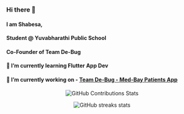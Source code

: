 ### Hi there 👋

#### I am Shabesa, 
#### Student @ Yuvabharathi Public School
#### Co-Founder of Team De-Bug

#### 🌱 I’m currently learning Flutter App Dev
#### 🔭 I’m currently working on - [Team De-Bug - Med-Bay Patients App](https://github.com/Team-De-bug/med_bay_patients)

<p align="center">
  <img alt="GitHub Contributions Stats" src="https://github-readme-stats.vercel.app/api?username=shabesa&count_private=true&show_icons=true&theme=radical&include_all_commits=true" />
</p>
<p align="center">
  <img alt="GitHub streaks stats" src="https://github-readme-streak-stats.herokuapp.com/?user=shabesa&theme=radical" />
</p>

<!--
**shabesa/shabesa** is a ✨ _special_ ✨ repository because its `README.md` (this file) appears on your GitHub profile.

Here are some ideas to get you started:

- 🔭 I’m currently working on ...
- 🌱 I’m currently learning ...
- 👯 I’m looking to collaborate on ...
- 🤔 I’m looking for help with ...
- 💬 Ask me about ...
- 📫 How to reach me: ...
- 😄 Pronouns: ...
- ⚡ Fun fact: ...
-->
